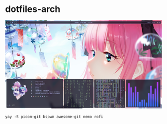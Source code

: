 # dotfiles-arch

![alt text](./screen.png "Logo Title Text 1")

`
  yay -S picom-git bspwm awesome-git nemo rofi
`
